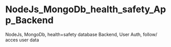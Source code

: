 # NodeJs_MongoDb_health_safety_App_Backend
NodeJs, MongoDb, health+safety database Backend, User Auth, follow/ acces user data
